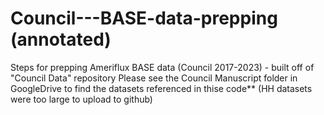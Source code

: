 # Council---BASE-data-prepping (annotated)
Steps for prepping Ameriflux BASE data (Council 2017-2023) - built off of "Council Data" repository
Please see the Council Manuscript folder in GoogleDrive to find the datasets referenced in thise code** (HH datasets were too large to upload to github)
